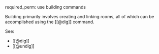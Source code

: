 required_perm: use building commands

Building primarily involves creating and linking rooms, all of which can be accomplished using the [[@dig]] command.

See:

* [[@dig]]
* [[@undig]]
